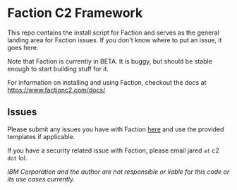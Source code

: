 # Faction C2 Framework

This repo contains the install script for Faction and serves as the general landing area for Faction issues. If you don't know where to put an issue, it goes here. 

Note that Faction is currently in BETA. It is buggy, but should be stable enough to start building stuff for it. 

For information on installing and using Faction, checkout the docs at https://www.factionc2.com/docs/

## Issues
Please submit any issues you have with Faction [here](https://github.com/FactionC2/Faction/issues) and use the provided templates if applicable.

If you have a security related issue with Faction, please email jared `at` c2 `dot` lol.

_IBM Corporation and the author are not responsible or liable for this code or its use cases currently._

